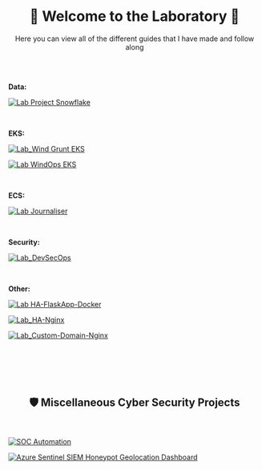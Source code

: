 
<div align="center">
  
<h1> 🧪 Welcome to the Laboratory 🧪 </h1>


<p> Here you can view all of the different guides that I have made and follow along</p>

</div>

<br>

<br>

**Data:**

[![Lab Project Snowflake](https://img.shields.io/badge/Project%20Snowflake%20(Airflow%20ETL%20Pipeline)-58CC02?style=for-the-badge&logo=accenture&logoColor=white)](https://github.com/JunedConnect/project-snowflake)

<br>

**EKS:**

[![Lab_Wind Grunt EKS](https://img.shields.io/badge/Wind%20Grunt%20EKS%20(Terragrunt)%20App%20Deployment-A2F572?style=for-the-badge&logo=accenture&logoColor=white)](https://github.com/JunedConnect/project-bravo-terragrunt)

[![Lab WindOps EKS](https://img.shields.io/badge/WindOps%20EKS%20(Kubernetes)%20App%20Deployment-58CC02?style=for-the-badge&logo=accenture&logoColor=white)](https://github.com/JunedConnect/project-bravo)

<!-- [![Lab_EKS-Project](https://img.shields.io/badge/EKS%20(Kubernetes)%20Threat--Ops%20App%20Deployment-A2F572?style=for-the-badge&logo=accenture&logoColor=white)](https://github.com/JunedConnect/lab-eks-project) -->

<br>

**ECS:**

[![Lab Journaliser](https://img.shields.io/badge/Journaliser%20ECS%20App%20Deployment-A2F572?style=for-the-badge&logo=accenture&logoColor=white)](https://github.com/JunedConnect/project-charlie)

<!-- [![Lab_ECS-Project](https://img.shields.io/badge/ECS%20Threat--Ops%20App%20Deployment-A2F572?style=for-the-badge&logo=accenture&logoColor=white)](https://github.com/JunedConnect/lab-ecs-project) -->

<br>

**Security:**

[![Lab_DevSecOps](https://img.shields.io/badge/DevSecOps%20Lab-58CC02?style=for-the-badge&logo=accenture&logoColor=white)](https://github.com/JunedConnect/lab-devsecops-project)

<br>


**Other:**

[![Lab HA-FlaskApp-Docker](https://img.shields.io/badge/HA%20Flask%20Web%20App%20with%20Docker-A2F572?style=for-the-badge&logo=accenture&logoColor=white)](https://github.com/JunedConnect/lab-ha-flaskapp-docker)

[![Lab_HA-Nginx](https://img.shields.io/badge/HA%20Nginx%20Web%20Server%20with%20Health%20Check-58CC02?style=for-the-badge&logo=accenture&logoColor=white)](https://github.com/JunedConnect/lab-ha-nginx)

[![Lab_Custom-Domain-Nginx](https://img.shields.io/badge/Custom%20Domain%20Nginx%20Web%20Server-A2F572?style=for-the-badge&logo=accenture&logoColor=white)](https://github.com/JunedConnect/lab-custom-domain-nginx)

<br>

<br>

<br>

<br>

<div align="center">

<h2>🛡️ Miscellaneous Cyber Security Projects</h2>

</div>

<br>

[![SOC Automation](https://img.shields.io/badge/SOC_Automation-0077B5?style=for-the-badge&logo=accenture&logoColor=white)](https://github.com/JunedConnect/soc-automation)

<!-- [![Vulnerability Management](https://img.shields.io/badge/Vulnerability_Management-0096D6?style=for-the-badge&logo=accenture&logoColor=white)](https://github.com/JunedConnect/vulnerability-scanning) -->

<!-- [![SCCM/MECM Server Management](https://img.shields.io/badge/SCCM%2FMECM_Server_Management-0077B5?style=for-the-badge&logo=accenture&logoColor=white)](https://github.com/JunedConnect/sccm-mecm-server-management) -->

[![Azure Sentinel SIEM Honeypot Geolocation Dashboard](https://img.shields.io/badge/Azure_Sentinel_SIEM_Honeypot_Geolocation_Dashboard-0096D6?style=for-the-badge&logo=accenture&logoColor=white)](https://github.com/JunedConnect/sentinel-siem-honeypot-geolocation-dashboard)

<!-- This is the repo that I had used for the icons above : https://github.com/alexandresanlim/Badges4-README.md-Profile -->

